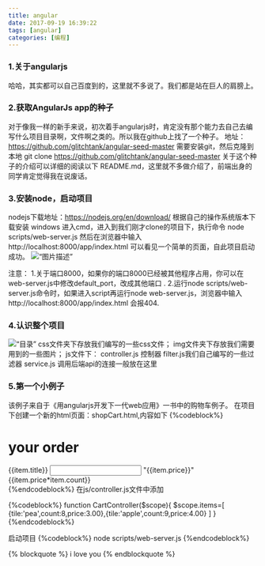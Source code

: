 ```yaml
---
title: angular
date: 2017-09-19 16:39:22
tags: [angular]
categories: [编程]
---
```

### 1.关于angularjs

哈哈，其实都可以自己百度到的，这里就不多说了。我们都是站在巨人的肩膀上。

### 2.获取AngularJs app的种子

对于像我一样的新手来说，初次着手angularjs时，肯定没有那个能力去自己去编写什么项目目录啊，文件啊之类的。所以我在github上找了一个种子。 
地址： https://github.com/glitchtank/angular-seed-master 
需要安装git，然后克隆到本地 
git clone https://github.com/glitchtank/angular-seed-master 
关于这个种子的介绍可以详细的阅读以下 README.md，这里就不多做介绍了，前端出身的同学肯定觉得我在说废话。

### 3.安装node，启动项目

nodejs下载地址：https://nodejs.org/en/download/ 根据自己的操作系统版本下载安装 
windows 进入cmd，进入到我们刚才clone的项目下，执行命令 node scripts/web-server.js 
然后在浏览器中输入 http://localhost:8000/app/index.html 可以看见一个简单的页面，自此项目启动成功。
![“图片描述”](/img/angular1.JPG) 


注意： 
1.关于端口8000，如果你的端口8000已经被其他程序占用，你可以在web-server.js中修改default_port，改成其他端口 . 
2.运行node scripts/web-server.js命令时，如果进入script再运行node web-server.js，浏览器中输入 http://localhost:8000/app/index.html 会报404.

### 4.认识整个项目
![“目录”](/img/angular2.jpg)
css文件夹下存放我们编写的一些css文件； 
img文件夹下存放我们需要用到的一些图片； 
js文件下： 
controller.js 控制器 
filter.js我们自己编写的一些过滤器 
service.js 调用后端api的连接一般放在这里

### 5.第一个小例子

该例子来自于《用angularjs开发下一代web应用》一书中的购物车例子。 
在项目下创建一个新的html页面：shopCart.html,内容如下
{%codeblock%}
<!DOCTYPE html>
<html ng-app="myApp">
<head lang="en">
    <meta charset="UTF-8">
    <title>购物车例子</title>
</head>
<body ng-controller="CartController">
<h1>your order</h1>
<div ng-repeat="item in items">
    <span>{{item.title}}</span>
    <input ng-model="item.count">
    <!--angularjs内置过滤器currency,实现美元格式化-->
    <span>"{{item.price}}"</span>
    <span>{{item.price*item.count}}</span>
</div>
<script src="lib/angular/angular.js"></script>
<script src="js/app.js"></script>
<script src="js/controllers.js"></script>
<script src="js/services.js"></script>
<script src="js/filters.js"></script>
<script src="js/directives.js"></script>
</body>
</html>
{%endcodeblock%}
在js/controller.js文件中添加

{%codeblock%}
function CartController($scope){
    $scope.items=[
        {tile:'pea',count:8,price:3.00},{tile:'apple',count:9,price:4.00}
    ]
}
{%endcodeblock%}

启动项目
{%codeblock%}
node scripts/web-server.js
{%endcodeblock%}





















{% blockquote %}
i love you
{% endblockquote %}